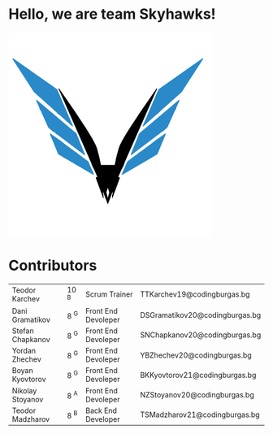 # Hello, we are team Skyhawks!
<img src="Documents/pictures/logo.png" width="400px" height="400px">


# Contributors

<table style="width:100%">

  <tr>
    <td>Teodor Karchev</td>
    <td>10 <sup>B</sup></td>
    <td>Scrum Trainer</td>
    <td>TTKarchev19@codingburgas.bg</td>
    
  </tr>
   </tr>
  <tr>
    <td>Dani Gramatikov</td>
    <td>8 <sup>G</sup></td>
    <td>Front End Devoleper</td>
    <td>DSGramatikov20@codingburgas.bg</td>
    
  </tr>
  <tr>
    <td>Stefan Chapkanov</td>
    <td>8 <sup>G</sup></td>
    <td>Front End Devoleper</td>
    <td>SNChapkanov20@codingburgas.bg</td>
    
  </tr>
  <tr>
    <td>Yordan Zhechev</td>
    <td>8 <sup>G</sup></td>
    <td>Front End Devoleper</td>
    <td>YBZhechev20@codingburgas.bg</td>
    
  </tr>
  <tr>
    <td>Boyan Kyovtorov</td>
    <td>8 <sup>G</sup></td>
    <td>Front End Devoleper</td>
    <td>BKKyovtorov21@codingburgas.bg</td>
    
  </tr>
    <tr>
    <td>Nikolay Stoyanov</td>
    <td>8 <sup>A</sup></td>
    <td>Front End Devoleper</td>
    <td>NZStoyanov20@codingburgas.bg</td>
    
  </tr>
   <tr>
    <td>Teodor Madzharov</td>
    <td>8 <sup>B</sup></td>
    <td>Back End Developer</td>
    <td>TSMadzharov21@codingburgas.bg</td>
</table>